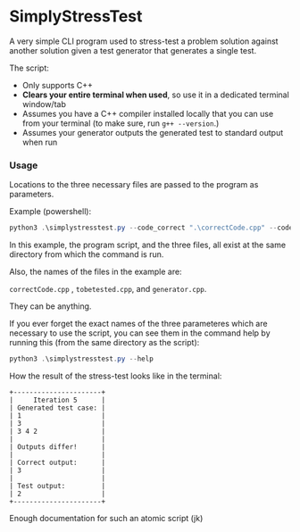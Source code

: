 # SimplyStressTest

A very simple CLI program used to stress-test a problem solution against another solution given a test generator that generates a single test.

The script:

- Only supports C++
- **Clears your entire terminal when used**, so use it in a dedicated terminal window/tab
- Assumes you have a C++ compiler installed locally that you can use from your terminal (to make sure, run ```g++ --version```.)
- Assumes your generator outputs the generated test to standard output when run

### Usage

Locations to the three necessary files are passed to the program as parameters.

Example (powershell):

```powershell
python3 .\simplystresstest.py --code_correct ".\correctCode.cpp" --code_to_test ".\tobetested.cpp" --code_generator ".\generator.cpp"
```

In this example, the program script, and the three files, all exist at the same directory from which the command is run.

Also, the names of the files in the example are:

```correctCode.cpp``` , ```tobetested.cpp```, and ```generator.cpp```.

They can be anything.

If you ever forget the exact names of the three parameteres which are necessary to use the script, you can see them in the command help by running this (from the same directory as the script):

```powershell
python3 .\simplystresstest.py --help
```

How the result of the stress-test looks like in the terminal:

```
+----------------------+
|     Iteration 5      |
| Generated test case: |
| 1                    |
| 3                    |
| 3 4 2                |
|                      |
| Outputs differ!      |
|                      |
| Correct output:      |
| 3                    |
|                      |
| Test output:         |
| 2                    |
+----------------------+
```

Enough documentation for such an atomic script (jk)
